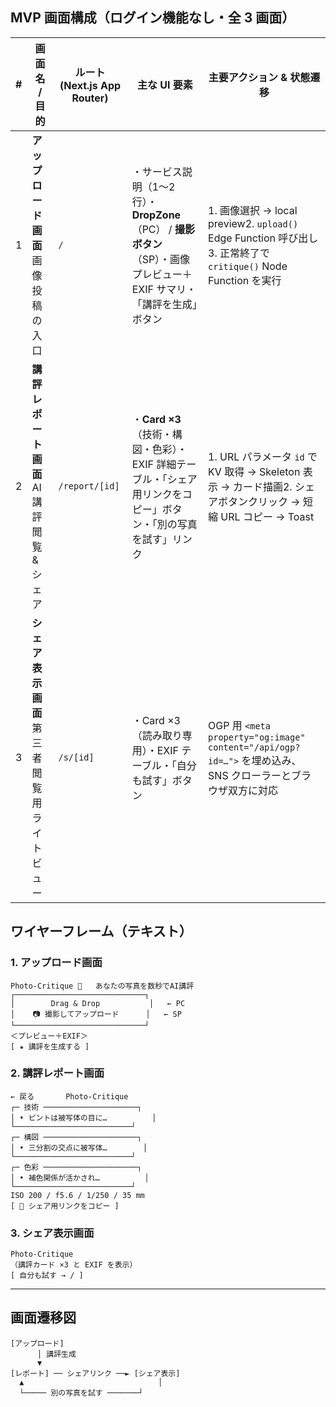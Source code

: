 ## MVP 画面構成（ログイン機能なし・全 3 画面）

| #   | 画面名 / 目的                              | ルート (Next.js App Router) | 主な UI 要素                                                                                                            | 主要アクション & 状態遷移                                                                                       |
| --- | ------------------------------------------ | --------------------------- | ----------------------------------------------------------------------------------------------------------------------- | --------------------------------------------------------------------------------------------------------------- |
| 1   | **アップロード画面**画像投稿の入口         | `/`                         | ・サービス説明（1〜2 行）・**DropZone**（PC） / **撮影ボタン**（SP）・画像プレビュー＋EXIF サマリ・「講評を生成」ボタン | 1. 画像選択 → local preview2. `upload()` Edge Function 呼び出し3. 正常終了で `critique()` Node Function を実行  |
| 2   | **講評レポート画面**AI 講評閲覧 & シェア   | `/report/[id]`              | ・**Card ×3**（技術・構図・色彩）・EXIF 詳細テーブル・「シェア用リンクをコピー」ボタン・「別の写真を試す」リンク        | 1. URL パラメータ `id` で KV 取得 → Skeleton 表示 → カード描画2. シェアボタンクリック → 短縮 URL コピー → Toast |
| 3   | **シェア表示画面**第三者閲覧用ライトビュー | `/s/[id]`                   | ・Card ×3（読み取り専用）・EXIF テーブル・「自分も試す」ボタン                                                          | OGP 用 `<meta property="og:image" content="/api/ogp?id=…">` を埋め込み、SNS クローラーとブラウザ双方に対応      |

## ワイヤーフレーム（テキスト）

### 1. アップロード画面

```
Photo-Critique 🚀   あなたの写真を数秒でAI講評
┌─────────────────────────────┐
│        Drag & Drop           │   ← PC
│    📷 撮影してアップロード      │   ← SP
└─────────────────────────────┘
＜プレビュー＋EXIF＞
[ ★ 講評を生成する ]
```

### 2. 講評レポート画面

```
← 戻る       Photo-Critique
┌─ 技術 ─────────────────────┐
│ • ピントは被写体の目に…          │
└──────────────────────────┘
┌─ 構図 ─────────────────────┐
│ • 三分割の交点に被写体…        │
└──────────────────────────┘
┌─ 色彩 ─────────────────────┐
│ • 補色関係が活かされ…          │
└──────────────────────────┘
ISO 200 / f5.6 / 1/250 / 35 mm
[ 🔗 シェア用リンクをコピー ]
```

### 3. シェア表示画面

```
Photo-Critique
（講評カード ×3 と EXIF を表示）
[ 自分も試す → / ]
```

---

## 画面遷移図

```
[アップロード]
      │ 講評生成
      ▼
[レポート] ── シェアリンク ──► [シェア表示]
  ▲                              │
  └───── 別の写真を試す ───────┘
```

